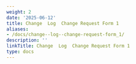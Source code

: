 ```yaml
---
weight: 2
date: '2025-06-12'
title: Change  Log  Change Request Form 1
aliases:
- /docs/change--log--change-request-form_1/
description: ''
linkTitle: Change  Log  Change Request Form 1
type: docs
---
```


